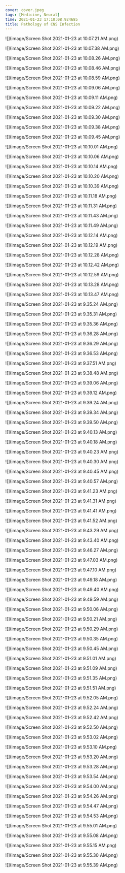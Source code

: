 ```yaml
---
cover: cover.jpeg
tags: [Medicine, Neural]
time: 2021-01-23 17:10:08.924685
title: Pathology of CNS Infection
---
```


![](image/Screen Shot 2021-01-23 at 10.07.21 AM.png)

![](image/Screen Shot 2021-01-23 at 10.07.38 AM.png)

![](image/Screen Shot 2021-01-23 at 10.08.26 AM.png)

![](image/Screen Shot 2021-01-23 at 10.08.46 AM.png)

![](image/Screen Shot 2021-01-23 at 10.08.59 AM.png)

![](image/Screen Shot 2021-01-23 at 10.09.06 AM.png)

![](image/Screen Shot 2021-01-23 at 10.09.11 AM.png)

![](image/Screen Shot 2021-01-23 at 10.09.22 AM.png)

![](image/Screen Shot 2021-01-23 at 10.09.30 AM.png)

![](image/Screen Shot 2021-01-23 at 10.09.38 AM.png)

![](image/Screen Shot 2021-01-23 at 10.09.45 AM.png)

![](image/Screen Shot 2021-01-23 at 10.10.01 AM.png)

![](image/Screen Shot 2021-01-23 at 10.10.06 AM.png)

![](image/Screen Shot 2021-01-23 at 10.10.14 AM.png)

![](image/Screen Shot 2021-01-23 at 10.10.20 AM.png)

![](image/Screen Shot 2021-01-23 at 10.10.39 AM.png)

![](image/Screen Shot 2021-01-23 at 10.11.18 AM.png)

![](image/Screen Shot 2021-01-23 at 10.11.31 AM.png)

![](image/Screen Shot 2021-01-23 at 10.11.43 AM.png)

![](image/Screen Shot 2021-01-23 at 10.11.49 AM.png)

![](image/Screen Shot 2021-01-23 at 10.12.14 AM.png)

![](image/Screen Shot 2021-01-23 at 10.12.19 AM.png)

![](image/Screen Shot 2021-01-23 at 10.12.28 AM.png)

![](image/Screen Shot 2021-01-23 at 10.12.42 AM.png)

![](image/Screen Shot 2021-01-23 at 10.12.59 AM.png)

![](image/Screen Shot 2021-01-23 at 10.13.28 AM.png)

![](image/Screen Shot 2021-01-23 at 10.13.47 AM.png)

![](image/Screen Shot 2021-01-23 at 9.35.24 AM.png)

![](image/Screen Shot 2021-01-23 at 9.35.31 AM.png)

![](image/Screen Shot 2021-01-23 at 9.35.36 AM.png)

![](image/Screen Shot 2021-01-23 at 9.36.28 AM.png)

![](image/Screen Shot 2021-01-23 at 9.36.29 AM.png)

![](image/Screen Shot 2021-01-23 at 9.36.53 AM.png)

![](image/Screen Shot 2021-01-23 at 9.37.51 AM.png)

![](image/Screen Shot 2021-01-23 at 9.38.48 AM.png)

![](image/Screen Shot 2021-01-23 at 9.39.06 AM.png)

![](image/Screen Shot 2021-01-23 at 9.39.12 AM.png)

![](image/Screen Shot 2021-01-23 at 9.39.24 AM.png)

![](image/Screen Shot 2021-01-23 at 9.39.34 AM.png)

![](image/Screen Shot 2021-01-23 at 9.39.50 AM.png)

![](image/Screen Shot 2021-01-23 at 9.40.13 AM.png)

![](image/Screen Shot 2021-01-23 at 9.40.18 AM.png)

![](image/Screen Shot 2021-01-23 at 9.40.23 AM.png)

![](image/Screen Shot 2021-01-23 at 9.40.30 AM.png)

![](image/Screen Shot 2021-01-23 at 9.40.45 AM.png)

![](image/Screen Shot 2021-01-23 at 9.40.57 AM.png)

![](image/Screen Shot 2021-01-23 at 9.41.23 AM.png)

![](image/Screen Shot 2021-01-23 at 9.41.31 AM.png)

![](image/Screen Shot 2021-01-23 at 9.41.41 AM.png)

![](image/Screen Shot 2021-01-23 at 9.41.52 AM.png)

![](image/Screen Shot 2021-01-23 at 9.43.29 AM.png)

![](image/Screen Shot 2021-01-23 at 9.43.40 AM.png)

![](image/Screen Shot 2021-01-23 at 9.46.27 AM.png)

![](image/Screen Shot 2021-01-23 at 9.47.03 AM.png)

![](image/Screen Shot 2021-01-23 at 9.47.10 AM.png)

![](image/Screen Shot 2021-01-23 at 9.49.18 AM.png)

![](image/Screen Shot 2021-01-23 at 9.49.40 AM.png)

![](image/Screen Shot 2021-01-23 at 9.49.59 AM.png)

![](image/Screen Shot 2021-01-23 at 9.50.06 AM.png)

![](image/Screen Shot 2021-01-23 at 9.50.21 AM.png)

![](image/Screen Shot 2021-01-23 at 9.50.29 AM.png)

![](image/Screen Shot 2021-01-23 at 9.50.35 AM.png)

![](image/Screen Shot 2021-01-23 at 9.50.45 AM.png)

![](image/Screen Shot 2021-01-23 at 9.51.01 AM.png)

![](image/Screen Shot 2021-01-23 at 9.51.09 AM.png)

![](image/Screen Shot 2021-01-23 at 9.51.35 AM.png)

![](image/Screen Shot 2021-01-23 at 9.51.51 AM.png)

![](image/Screen Shot 2021-01-23 at 9.52.05 AM.png)

![](image/Screen Shot 2021-01-23 at 9.52.24 AM.png)

![](image/Screen Shot 2021-01-23 at 9.52.42 AM.png)

![](image/Screen Shot 2021-01-23 at 9.52.50 AM.png)

![](image/Screen Shot 2021-01-23 at 9.53.02 AM.png)

![](image/Screen Shot 2021-01-23 at 9.53.10 AM.png)

![](image/Screen Shot 2021-01-23 at 9.53.20 AM.png)

![](image/Screen Shot 2021-01-23 at 9.53.28 AM.png)

![](image/Screen Shot 2021-01-23 at 9.53.54 AM.png)

![](image/Screen Shot 2021-01-23 at 9.54.00 AM.png)

![](image/Screen Shot 2021-01-23 at 9.54.26 AM.png)

![](image/Screen Shot 2021-01-23 at 9.54.47 AM.png)

![](image/Screen Shot 2021-01-23 at 9.54.53 AM.png)

![](image/Screen Shot 2021-01-23 at 9.55.01 AM.png)

![](image/Screen Shot 2021-01-23 at 9.55.08 AM.png)

![](image/Screen Shot 2021-01-23 at 9.55.15 AM.png)

![](image/Screen Shot 2021-01-23 at 9.55.30 AM.png)

![](image/Screen Shot 2021-01-23 at 9.55.39 AM.png)
